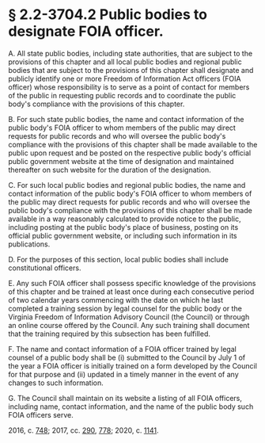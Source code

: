 # § 2.2-3704.2 Public bodies to designate FOIA officer.

<p>A. All state public bodies, including state authorities, that are subject to the provisions of this chapter and all local public bodies and regional public bodies that are subject to the provisions of this chapter shall designate and publicly identify one or more Freedom of Information Act officers (FOIA officer) whose responsibility is to serve as a point of contact for members of the public in requesting public records and to coordinate the public body's compliance with the provisions of this chapter.</p><p>B. For such state public bodies, the name and contact information of the public body's FOIA officer to whom members of the public may direct requests for public records and who will oversee the public body's compliance with the provisions of this chapter shall be made available to the public upon request and be posted on the respective public body's official public government website at the time of designation and maintained thereafter on such website for the duration of the designation.</p><p>C. For such local public bodies and regional public bodies, the name and contact information of the public body's FOIA officer to whom members of the public may direct requests for public records and who will oversee the public body's compliance with the provisions of this chapter shall be made available in a way reasonably calculated to provide notice to the public, including posting at the public body's place of business, posting on its official public government website, or including such information in its publications.</p><p>D. For the purposes of this section, local public bodies shall include constitutional officers.</p><p>E. Any such FOIA officer shall possess specific knowledge of the provisions of this chapter and be trained at least once during each consecutive period of two calendar years commencing with the date on which he last completed a training session by legal counsel for the public body or the Virginia Freedom of Information Advisory Council (the Council) or through an online course offered by the Council. Any such training shall document that the training required by this subsection has been fulfilled.</p><p>F. The name and contact information of a FOIA officer trained by legal counsel of a public body shall be (i) submitted to the Council by July 1 of the year a FOIA officer is initially trained on a form developed by the Council for that purpose and (ii) updated in a timely manner in the event of any changes to such information.</p><p>G. The Council shall maintain on its website a listing of all FOIA officers, including name, contact information, and the name of the public body such FOIA officers serve.</p><p>2016, c. <a href='http://lis.virginia.gov/cgi-bin/legp604.exe?161+ful+CHAP0748'>748</a>; 2017, cc. <a href='http://lis.virginia.gov/cgi-bin/legp604.exe?171+ful+CHAP0290'>290</a>, <a href='http://lis.virginia.gov/cgi-bin/legp604.exe?171+ful+CHAP0778'>778</a>; 2020, c. <a href='http://lis.virginia.gov/cgi-bin/legp604.exe?201+ful+CHAP1141'>1141</a>.</p>